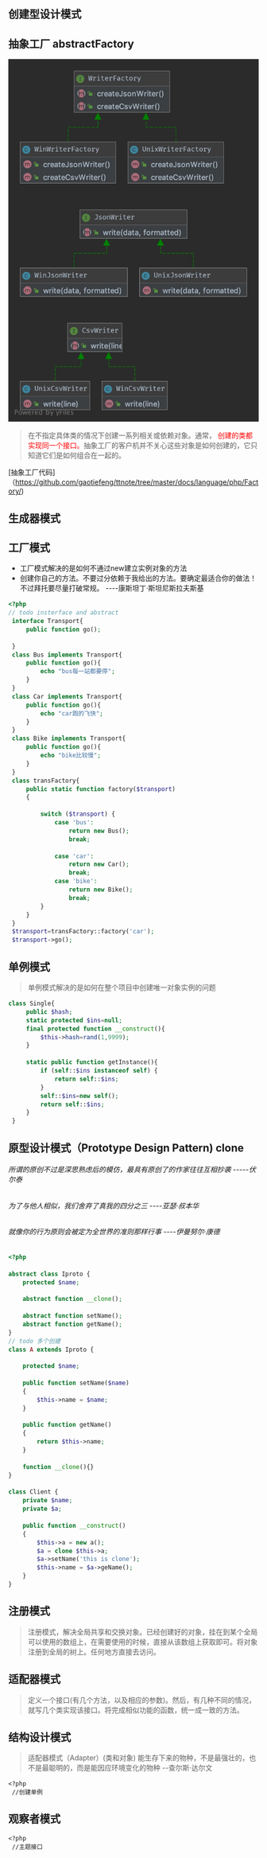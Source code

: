 ## 创建型设计模式

## 抽象工厂 abstractFactory

![](Factory/abstract/abstractFactory.jpg)

> 在不指定具体类的情况下创建一系列相关或依赖对象。通常，
> <span style="color:red;">创建的类都实现同一个接口。</span>抽象工厂的客户机并不关心这些对象是如何创建的，它只知道它们是如何组合在一起的。

[抽象工厂代码]（https://github.com/gaotiefeng/ttnote/tree/master/docs/language/php/Factory/)

## 生成器模式


## 工厂模式
- 工厂模式解决的是如何不通过new建立实例对象的方法
- 创建你自己的方法。不要过分依赖于我给出的方法。要确定最适合你的做法！不过拜托要尽量打破常规。 ----康斯坦丁·斯坦尼斯拉夫斯基

```php
<?php
// todo insterface and abstract
 interface Transport{
     public function go();

 }
 class Bus implements Transport{
     public function go(){
         echo "bus每一站都要停";
     }
 }
 class Car implements Transport{
     public function go(){
         echo "car跑的飞快";
     }
 }
 class Bike implements Transport{
     public function go(){
         echo "bike比较慢";
     }
 }
 class transFactory{
     public static function factory($transport)
     {

         switch ($transport) {
             case 'bus':
                 return new Bus();
                 break;

             case 'car':
                 return new Car();
                 break;
             case 'bike':
                 return new Bike();
                 break;
         }
     }
 }
 $transport=transFactory::factory('car');
 $transport->go();
 ```

## 单例模式
> 单例模式解决的是如何在整个项目中创建唯一对象实例的问题


```php
class Single{
     public $hash;
     static protected $ins=null;
     final protected function __construct(){
         $this->hash=rand(1,9999);
     }

     static public function getInstance(){
         if (self::$ins instanceof self) {
             return self::$ins;
         }
         self::$ins=new self();
         return self::$ins;
     }
 }
 ```




## 原型设计模式（Prototype Design Pattern) clone
###### 所谓的原创不过是深思熟虑后的模仿，最具有原创了的作家往往互相抄袭  -----伏尔泰
###### 为了与他人相似，我们舍弃了真我的四分之三  ----亚瑟·叔本华
###### 就像你的行为原则会被定为全世界的准则那样行事  ----伊曼努尔·康德

```php
<?php

abstract class Iproto {
    protected $name;

    abstract function __clone();

    abstract function setName();
    abstract function getName();
}
// todo 多个创建
class A extends Iproto {
    
    protected $name;

    public function setName($name)
    {
        $this->name = $name;
    }
    
    public function getName()
    {
        return $this->name;
    }

    function __clone(){}
}

class Client {
    private $name;
    private $a;

    public function __construct()
    {
        $this->a = new a();
        $a = clone $this->a;
        $a->setName('this is clone');
        $this->name = $a->geName();
    }
}
```


## 注册模式
>注册模式，解决全局共享和交换对象。已经创建好的对象，挂在到某个全局可以使用的数组上，在需要使用的时候，直接从该数组上获取即可。将对象注册到全局的树上。任何地方直接去访问。

## 适配器模式
>定义一个接口(有几个方法，以及相应的参数)。然后，有几种不同的情况，就写几个类实现该接口。将完成相似功能的函数，统一成一致的方法。


## 结构设计模式
> 适配器模式（Adapter）(类和对象)
> 能生存下来的物种，不是最强壮的，也不是最聪明的，而是能因应环境变化的物种 --查尔斯·达尔文


```
<?php
 //创建单例  
 ```
 
## 观察者模式

```
<?php
 //主题接口
 ```
